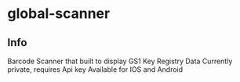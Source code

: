 # global-scanner

## Info
Barcode Scanner that built to display GS1 Key Registry Data
Currently private, requires Api key
Available for IOS and Android
